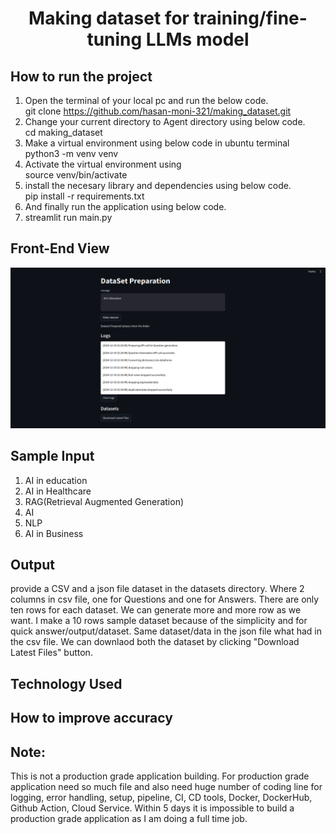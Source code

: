 <h1 align="center">
Making dataset for training/fine-tuning LLMs model
</h1>

## How to run the project  
1. Open the terminal of your local pc and run the below code.  
   git clone https://github.com/hasan-moni-321/making_dataset.git  
2. Change your current directory to Agent directory using below code.    
   cd making_dataset  
3. Make a virtual environment using below code in ubuntu terminal  
   python3 -m venv venv  
4. Activate the virtual environment using  
   source venv/bin/activate  
5. install the necesary library and dependencies using below code.   
   pip install -r requirements.txt  
6. And finally run the application using below code.  
7. streamlit run main.py      


## Front-End View

![alt text](https://github.com/hasan-moni-321/making_dataset/blob/main/images/Screenshot%20from%202024-12-19%2022-19-55.png) 

## Sample Input 
1. AI in education
2. AI in Healthcare
3. RAG(Retrieval Augmented Generation)
4. AI
5. NLP
6. AI in Business

## Output 
provide a CSV and a json file dataset in the datasets directory. Where 2 columns in csv file, one for Questions and one for Answers. There are only ten rows for each dataset. We can generate more and more row as we want. I make a 10 rows sample dataset because of the simplicity and for quick answer/output/dataset. Same dataset/data in the json file what had in the csv file. 
We can downlaod both the dataset by clicking "Download Latest Files" button. 

## Technology Used  

## How to improve accuracy


## Note: 
This is not a production grade application building. For production grade application need so much file and also need huge number of coding line for logging, error handling, setup, pipeline, CI, CD tools, Docker, DockerHub, Github Action, Cloud Service. Within 5 days it is impossible to build a production grade application as I am doing a full time job. 
